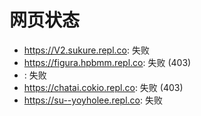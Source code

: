 # 网页状态
- https://V2.sukure.repl.co: 失败
- https://figura.hpbmm.repl.co: 失败 (403)
- : 失败
- https://chatai.cokio.repl.co: 失败 (403)
- https://su--yoyholee.repl.co: 失败
